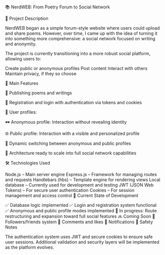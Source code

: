 📚 NerdWEB: From Poetry Forum to Social Network

📝 Project Description

NerdWEB began as a simple forum-style website where users could upload and share poems. However, over time, I came up with the idea of turning it into something more comprehensive: a social network focused on writing and anonymity.

The project is currently transitioning into a more robust social platform, allowing users to:

Create public or anonymous profiles
Post content
Interact with others
Maintain privacy, if they so choose

🚀 Main Features

📜 Publishing poems and writings

🔐 Registration and login with authentication via tokens and cookies

👤 User profiles:

🕶️ Anonymous profile: Interaction without revealing identity

🌐 Public profile: Interaction with a visible and personalized profile

🔄 Dynamic switching between anonymous and public profiles

🧱 Architecture ready to scale into full social network capabilities

🛠️ Technologies Used

Node.js – Main server engine
Express.js – Framework for managing routes and requests
Handlebars (hbs) – Template engine for rendering views
Local database – Currently used for development and testing
JWT (JSON Web Tokens) – For secure user authentication
Cookies – For session management and access control
🚧 Current State of Development

✅ Database logic implemented
✅ Login and registration system functional
✅ Anonymous and public profile modes implemented
🔄 In progress: Route restructuring and expansion toward full social features
🔜 Coming Soon
🤝 Followers/friends system
💬 Comments and likes
🔔 Notifications
🔐 Safety Notes

The authentication system uses JWT and secure cookies to ensure safe user sessions.
Additional validation and security layers will be implemented as the platform evolves.
